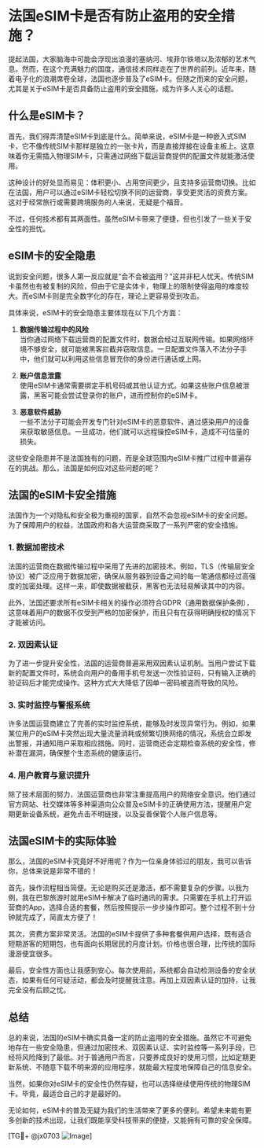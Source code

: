 # 法国eSIM卡是否有防止盗用的安全措施？

提起法国，大家脑海中可能会浮现出浪漫的塞纳河、埃菲尔铁塔以及浓郁的艺术气息。然而，在这个充满魅力的国度，通信技术同样走在了世界的前列。近年来，随着电子化的浪潮席卷全球，法国也逐步普及了eSIM卡。但随之而来的安全问题，尤其是关于eSIM卡是否具备防止盗用的安全措施，成为许多人关心的话题。

## 什么是eSIM卡？

首先，我们得弄清楚eSIM卡到底是什么。简单来说，eSIM卡是一种嵌入式SIM卡，它不像传统SIM卡那样是独立的一张卡片，而是直接焊接在设备主板上。这意味着你无需插入物理SIM卡，只需通过网络下载运营商提供的配置文件就能激活使用。

这种设计的好处显而易见：体积更小、占用空间更少，且支持多运营商切换。比如在法国，用户可以通过eSIM卡轻松切换不同的运营商，享受更灵活的资费方案。这对于经常旅行或需要跨境服务的人来说，无疑是个福音。

不过，任何技术都有其两面性。虽然eSIM卡带来了便捷，但也引发了一些关于安全性的担忧。

## eSIM卡的安全隐患

说到安全问题，很多人第一反应就是“会不会被盗用？”这并非杞人忧天。传统SIM卡虽然也有被复制的风险，但由于它是实体卡，物理上的限制使得盗用的难度较大。而eSIM卡则是完全数字化的存在，理论上更容易受到攻击。

具体来说，eSIM卡的安全隐患主要体现在以下几个方面：

1. **数据传输过程中的风险**  
   当你通过网络下载运营商的配置文件时，数据会经过互联网传输。如果网络环境不够安全，就可能被黑客拦截并窃取信息。一旦配置文件落入不法分子手中，他们就可以利用这些信息冒充你的身份进行通话或上网。

2. **账户信息泄露**  
   使用eSIM卡通常需要绑定手机号码或其他认证方式。如果这些账户信息被泄露，黑客可能会尝试登录你的账户，进而控制你的eSIM卡。

3. **恶意软件威胁**  
   一些不法分子可能会开发专门针对eSIM卡的恶意软件，通过感染用户的设备来获取敏感信息。一旦成功，他们就可以远程操控eSIM卡，造成不可估量的损失。

这些安全隐患并不是法国独有的问题，而是全球范围内eSIM卡推广过程中普遍存在的挑战。那么，法国是如何应对这些问题的呢？

## 法国的eSIM卡安全措施

法国作为一个对隐私和安全极为重视的国家，自然不会忽视eSIM卡的安全问题。为了保障用户的权益，法国政府和各大运营商采取了一系列严密的安全措施。

### 1. 数据加密技术
法国的运营商在数据传输过程中采用了先进的加密技术。例如，TLS（传输层安全协议）被广泛应用于数据加密，确保从服务器到设备之间的每一笔通信都经过高强度的加密处理。这样一来，即使数据被截获，黑客也无法轻易解读其中的内容。

此外，法国还要求所有eSIM卡相关的操作必须符合GDPR（通用数据保护条例），这意味着用户的数据不仅受到严格的加密保护，而且只有在获得明确授权的情况下才能被访问。

### 2. 双因素认证
为了进一步提升安全性，法国的运营商普遍采用双因素认证机制。当用户尝试下载新的配置文件时，系统会向用户的备用手机号发送一次性验证码，只有输入正确的验证码后才能完成操作。这种方式大大降低了因单一密码被盗而导致的风险。

### 3. 实时监控与警报系统
许多法国运营商建立了完善的实时监控系统，能够及时发现异常行为。例如，如果某位用户的eSIM卡突然出现大量流量消耗或频繁切换网络的情况，系统会立即发出警报，并通知用户采取相应措施。同时，运营商还会定期检查系统的安全性，修补潜在漏洞，确保整个生态系统的健康运行。

### 4. 用户教育与意识提升
除了技术层面的努力，法国运营商也非常注重提高用户的网络安全意识。他们通过官方网站、社交媒体等多种渠道向公众普及eSIM卡的正确使用方法，提醒用户定期更新设备系统，避免点击不明链接，以及妥善保管个人账户信息等。

## 法国eSIM卡的实际体验

那么，法国的eSIM卡究竟好不好用呢？作为一位亲身体验过的朋友，我可以告诉你，总体来说是非常不错的！

首先，操作流程相当简便。无论是购买还是激活，都不需要复杂的步骤。以我为例，我在巴黎旅游时就用eSIM卡解决了临时通讯的需求。只需要在手机上打开运营商的App，选择合适的套餐，然后按照提示一步步操作即可。整个过程不到十分钟就完成了，简直太方便了！

其次，资费方案非常灵活。法国的eSIM卡提供了多种套餐供用户选择，既有适合短期游客的短期包，也有面向长期居民的月度计划。价格也很合理，比传统的国际漫游便宜很多。

最后，安全性方面也让我感到安心。每次使用前，系统都会自动检测设备的安全状态，如果有任何可疑活动，都会及时提醒我注意。再加上双因素认证的加持，让我完全没有后顾之忧。

## 总结

总的来说，法国的eSIM卡确实具备一定的防止盗用的安全措施。虽然它不可避免地存在一些安全隐患，但通过加密技术、双因素认证、实时监控等一系列手段，已经将风险降到了最低。对于普通用户而言，只要养成良好的使用习惯，比如定期更新系统、不随意下载不明来源的应用程序，就能最大程度地保障自己的信息安全。

当然，如果你对eSIM卡的安全性仍然存疑，也可以选择继续使用传统的物理SIM卡。毕竟，最适合自己的才是最好的。

无论如何，eSIM卡的普及无疑为我们的生活带来了更多的便利。希望未来能有更多创新的技术出现，让我们既能享受科技带来的便捷，又能拥有可靠的安全保障。

[TG💪+ @jx0703 ![Image](https://github.com/user-attachments/assets/dbca1d08-cadb-493c-b0ec-ad6f7a83f270)]